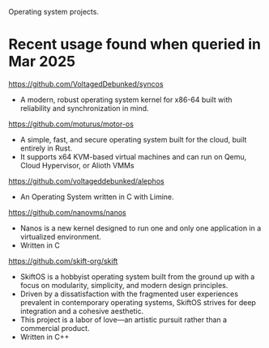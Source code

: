Operating system projects.

# Recent usage found when queried in Mar 2025
https://github.com/VoltagedDebunked/syncos
- A modern, robust operating system kernel for x86-64 built with reliability and synchronization in mind.

https://github.com/moturus/motor-os 
- A simple, fast, and secure operating system built for the cloud, built entirely in Rust. 
- It supports x64 KVM-based virtual machines and can run on Qemu, Cloud Hypervisor, or Alioth VMMs

https://github.com/voltageddebunked/alephos
- An Operating System written in C with Limine.

https://github.com/nanovms/nanos
- Nanos is a new kernel designed to run one and only one application in a virtualized environment. 
- Written in C

https://github.com/skift-org/skift
- SkiftOS is a hobbyist operating system built from the ground up with a focus on modularity, simplicity, and modern design principles. 
- Driven by a dissatisfaction with the fragmented user experiences prevalent in contemporary operating systems, SkiftOS strives for deep integration and a cohesive aesthetic.
- This project is a labor of love—an artistic pursuit rather than a commercial product.
- Written in C++

